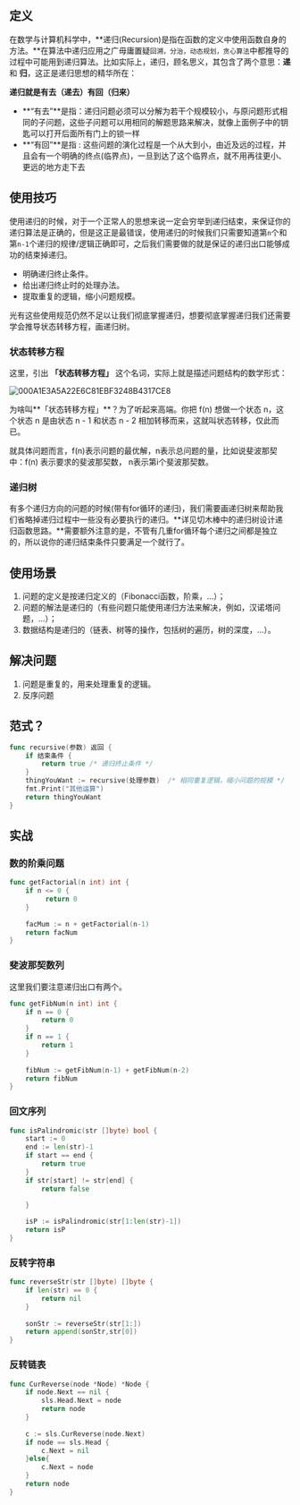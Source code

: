 ## 定义

在数学与计算机科学中，**递归(Recursion)是指在函数的定义中使用函数自身的方法。**在算法中递归应用之广毋庸置疑`回溯，分治，动态规划，贪心算法`中都推导的过程中可能用到递归算法。比如实际上，递归，顾名思义，其包含了两个意思：**递** 和 **归**，这正是递归思想的精华所在：

**递归就是有去（递去）有回（归来）**

- **“有去”**是指：递归问题必须可以分解为若干个规模较小，与原问题形式相同的子问题，这些子问题可以用相同的解题思路来解决，就像上面例子中的钥匙可以打开后面所有门上的锁一样
- **“有回”**是指 : 这些问题的演化过程是一个从大到小，由近及远的过程，并且会有一个明确的终点(临界点)，一旦到达了这个临界点，就不用再往更小、更远的地方走下去

## 使用技巧

使用递归的时候，对于一个正常人的思想来说一定会穷举到递归结束，来保证你的递归算法是正确的，但是这正是最错误，使用递归的时候我们只需要知道第`n`个和第`n-1`个递归的规律/逻辑正确即可，之后我们需要做的就是保证的递归出口能够成功的结束掉递归。

- 明确递归终止条件。
- 给出递归终止时的处理办法。
- 提取重复的逻辑，缩小问题规模。

光有这些使用规范仍然不足以让我们彻底掌握递归，想要彻底掌握递归我们还需要学会推导状态转移方程，画递归树。



### 状态转移方程

这里，引出 **「状态转移方程」** 这个名词，实际上就是描述问题结构的数学形式：

![000A1E3A5A22E6C81EBF3248B4317CE8](http://image.innoweb.cn/2020-01-31-010943.png)



为啥叫**「状态转移方程」**？为了听起来高端。你把 f(n) 想做一个状态 n，这个状态 n 是由状态 n - 1 和状态 n - 2 相加转移而来，这就叫状态转移，仅此而已。

就具体问题而言，f(n)表示问题的最优解，n表示总问题的量，比如说斐波那契中：f(n) 表示要求的斐波那契数，  n表示第i个斐波那契数。

### 递归树

有多个递归方向的问题的时候(带有for循环的递归)，我们需要画递归树来帮助我们省略掉递归过程中一些没有必要执行的递归。**详见切木棒中的递归树设计递归函数思路。**需要额外注意的是，不管有几重for循环每个递归之间都是独立的，所以说你的递归结束条件只要满足一个就行了。

## 使用场景

1. 问题的定义是按递归定义的（Fibonacci函数，阶乘，…）；
2. 问题的解法是递归的（有些问题只能使用递归方法来解决，例如，汉诺塔问题，…）；
3. 数据结构是递归的（链表、树等的操作，包括树的遍历，树的深度，…）。

## 解决问题

1. 问题是重复的，用来处理重复的逻辑。
2. 反序问题

## 范式？

```go
func recursive(参数) 返回 {
	if 结束条件 {
		return true /* 递归终止条件 */
	}
	thingYouWant := recursive(处理参数)  /* 相同重复逻辑，缩小问题的规模 */
	fmt.Print("其他运算")
	return thingYouWant
}
```

## 实战

### 数的阶乘问题

```go
func getFactorial(n int) int {
	if n <= 0 {
		 return 0
	}
    
    facMum := n + getFactorial(n-1)
    return facNum
}
```

### 斐波那契数列

这里我们要注意递归出口有两个。

```go
func getFibNum(n int) int {
	if n == 0 {
		return 0
	}
	if n == 1 {
		return 1
	}
    
    fibNum := getFibNum(n-1) + getFibNum(n-2)
    return fibNum
}
```

### 回文序列

```go
func isPalindromic(str []byte) bool {
	start := 0
	end := len(str)-1
	if start == end {
		return true
	}
	if str[start] != str[end] {
		return false

	}
    
	isP := isPalindromic(str[1:len(str)-1])
	return isP
}
```

### 反转字符串

```go
func reverseStr(str []byte) []byte {
	if len(str) == 0 {
		return nil
	}
    
	sonStr := reverseStr(str[1:])
	return append(sonStr,str[0])
}
```

### 反转链表

```go
func CurReverse(node *Node) *Node {
	if node.Next == nil {
		sls.Head.Next = node
		return node
	}
    
	c := sls.CurReverse(node.Next)
	if node == sls.Head {
		c.Next = nil
	}else{
		c.Next = node
	}
	return node
}
```

